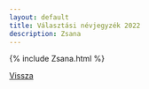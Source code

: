 ```yaml
---
layout: default
title: Választási névjegyzék 2022
description: Zsana
---
```


{% include Zsana.html %}

[Vissza](./)